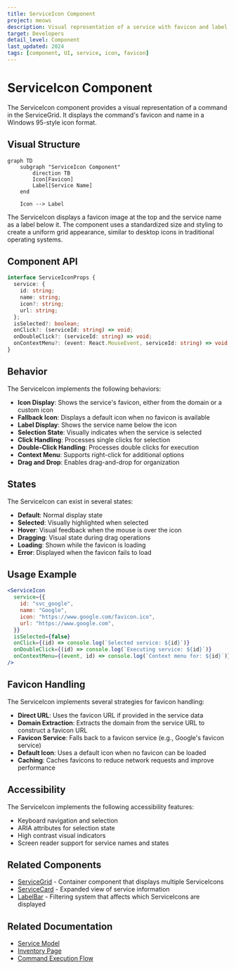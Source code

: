 ```yaml
---
title: ServiceIcon Component
project: meows
description: Visual representation of a service with favicon and label
target: Developers
detail_level: Component
last_updated: 2024
tags: [component, UI, service, icon, favicon]
---
```


# ServiceIcon Component

The ServiceIcon component provides a visual representation of a command in the ServiceGrid. It displays the command's favicon and name in a Windows 95-style icon format.

## Visual Structure

```mermaid
graph TD
    subgraph "ServiceIcon Component"
        direction TB
        Icon[Favicon]
        Label[Service Name]
    end

    Icon --> Label
```

The ServiceIcon displays a favicon image at the top and the service name as a label below it. The component uses a standardized size and styling to create a uniform grid appearance, similar to desktop icons in traditional operating systems.

## Component API

```typescript
interface ServiceIconProps {
  service: {
    id: string;
    name: string;
    icon?: string;
    url: string;
  };
  isSelected?: boolean;
  onClick?: (serviceId: string) => void;
  onDoubleClick?: (serviceId: string) => void;
  onContextMenu?: (event: React.MouseEvent, serviceId: string) => void;
}
```

## Behavior

The ServiceIcon implements the following behaviors:

- **Icon Display**: Shows the service's favicon, either from the domain or a custom icon
- **Fallback Icon**: Displays a default icon when no favicon is available
- **Label Display**: Shows the service name below the icon
- **Selection State**: Visually indicates when the service is selected
- **Click Handling**: Processes single clicks for selection
- **Double-Click Handling**: Processes double clicks for execution
- **Context Menu**: Supports right-click for additional options
- **Drag and Drop**: Enables drag-and-drop for organization

## States

The ServiceIcon can exist in several states:

- **Default**: Normal display state
- **Selected**: Visually highlighted when selected
- **Hover**: Visual feedback when the mouse is over the icon
- **Dragging**: Visual state during drag operations
- **Loading**: Shown while the favicon is loading
- **Error**: Displayed when the favicon fails to load

## Usage Example

```jsx
<ServiceIcon
  service={{
    id: "svc_google",
    name: "Google",
    icon: "https://www.google.com/favicon.ico",
    url: "https://www.google.com",
  }}
  isSelected={false}
  onClick={(id) => console.log(`Selected service: ${id}`)}
  onDoubleClick={(id) => console.log(`Executing service: ${id}`)}
  onContextMenu={(event, id) => console.log(`Context menu for: ${id}`)}
/>
```

## Favicon Handling

The ServiceIcon implements several strategies for favicon handling:

- **Direct URL**: Uses the favicon URL if provided in the service data
- **Domain Extraction**: Extracts the domain from the service URL to construct a favicon URL
- **Favicon Service**: Falls back to a favicon service (e.g., Google's favicon service)
- **Default Icon**: Uses a default icon when no favicon can be loaded
- **Caching**: Caches favicons to reduce network requests and improve performance

## Accessibility

The ServiceIcon implements the following accessibility features:

- Keyboard navigation and selection
- ARIA attributes for selection state
- High contrast visual indicators
- Screen reader support for service names and states

## Related Components

- [ServiceGrid](ServiceGrid.md) - Container component that displays multiple ServiceIcons
- [ServiceCard](ServiceCard.md) - Expanded view of service information
- [LabelBar](LabelBar.md) - Filtering system that affects which ServiceIcons are displayed

## Related Documentation

- [Service Model](../models/service.md)
- [Inventory Page](../pages/inventory.md)
- [Command Execution Flow](../flows/command-execution.md)
